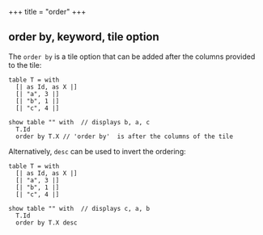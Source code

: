 +++
title = "order"
+++

## order by, keyword, tile option

The `order by` is a tile option that can be added after the columns provided to the tile:

```envision
table T = with
  [| as Id, as X |]
  [| "a", 3 |]
  [| "b", 1 |]
  [| "c", 4 |]

show table "" with  // displays b, a, c
  T.Id
  order by T.X // 'order by'  is after the columns of the tile
```

Alternatively, `desc` can be used to invert the ordering:

```envision
table T = with
  [| as Id, as X |]
  [| "a", 3 |]
  [| "b", 1 |]
  [| "c", 4 |]

show table "" with  // displays c, a, b
  T.Id
  order by T.X desc
```
